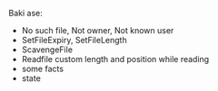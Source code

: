 Baki ase:
  - No such file, Not owner, Not known user
  - SetFileExpiry, SetFileLength
  - ScavengeFile
  - Readfile custom length and position while reading
  - some facts
  - state
